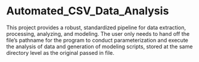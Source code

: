 # Automated_CSV_Data_Analysis
This project provides a robust, standardized pipeline for data extraction, processing, analyzing, and modeling. The user only needs to hand off the file’s pathname for the program to conduct parameterization and execute the analysis of data and generation of modeling scripts, stored at the same directory level as the original passed in file. 
